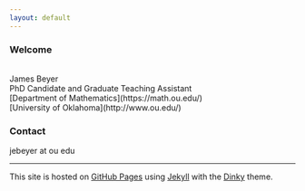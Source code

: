 ```yaml
---
layout: default
---
```


### Welcome

<br/> 
James Beyer <br/>
PhD Candidate and Graduate Teaching Assistant <br/>
[Department of Mathematics](https://math.ou.edu/) <br/>
[University of Oklahoma](http://www.ou.edu/)

### Contact

jebeyer at ou edu

---

This site is hosted on [GitHub Pages](https://pages.github.com) using [Jekyll](https://jekyllrb.com/) with the [Dinky](https://github.com/pages-themes/dinky) theme.
